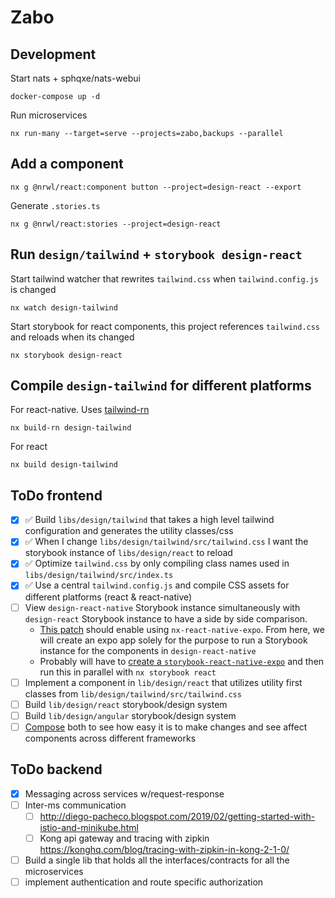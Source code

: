 # Zabo
## Development
Start nats + sphqxe/nats-webui
```
docker-compose up -d
```
Run microservices
```
nx run-many --target=serve --projects=zabo,backups --parallel
```
## Add a component
```
nx g @nrwl/react:component button --project=design-react --export
```
Generate `.stories.ts`
```
nx g @nrwl/react:stories --project=design-react
```
## Run `design/tailwind` + `storybook design-react`
Start tailwind watcher that rewrites `tailwind.css` when `tailwind.config.js` is changed
```
nx watch design-tailwind
```
Start storybook for react components, this project references `tailwind.css` and reloads when its changed
```
nx storybook design-react
```
## Compile `design-tailwind` for different platforms
For react-native.
Uses [tailwind-rn](https://github.com/vadimdemedes/tailwind-rn)
```
nx build-rn design-tailwind
```
For react
```
nx build design-tailwind
```

## ToDo frontend
- [X] ✅ Build `libs/design/tailwind` that takes a high level tailwind configuration and generates the utility classes/css
- [X] ✅ When I change `libs/design/tailwind/src/tailwind.css` I want the storybook instance of `libs/design/react` to reload 
- [X] ✅ Optimize `tailwind.css` by only compiling class names used in `libs/design/tailwind/src/index.ts`
- [X] ✅ Use a central `tailwind.config.js` and compile CSS assets for different platforms (react & react-native)
- [ ] View `design-react-native` Storybook instance simultaneously with `design-react` Storybook instance to have a side by side comparison.
  - [This patch](https://github.com/tk-o/nx-react-native-expo/tree/patch-1) should enable using `nx-react-native-expo`. From here, we will create an expo app solely for the purpose to run a Storybook instance for the components in `design-react-native`
  - Probably will have to [create a `storybook-react-native-expo`](https://storybook.js.org/tutorials/intro-to-storybook/react-native/en/get-started/) and then run this in parallel with `nx storybook react`
- [ ] Implement a component in `lib/design/react` that utilizes utility first classes from `lib/design/tailwind/src/tailwind.css`
- [ ] Build `lib/design/react` storybook/design system
- [ ] Build `lib/design/angular` storybook/design system
- [ ] [Compose](https://storybook.js.org/docs/react/workflows/storybook-composition#compose-local-storybooks) both to see how easy it is to make changes and see affect components across different frameworks

## ToDo backend
- [X] Messaging across services w/request-response
- [ ] Inter-ms communication
  - [ ] http://diego-pacheco.blogspot.com/2019/02/getting-started-with-istio-and-minikube.html
  - [ ] Kong api gateway and tracing with zipkin https://konghq.com/blog/tracing-with-zipkin-in-kong-2-1-0/
- [ ] Build a single lib that holds all the interfaces/contracts for all the microservices
- [ ] implement authentication and route specific authorization
